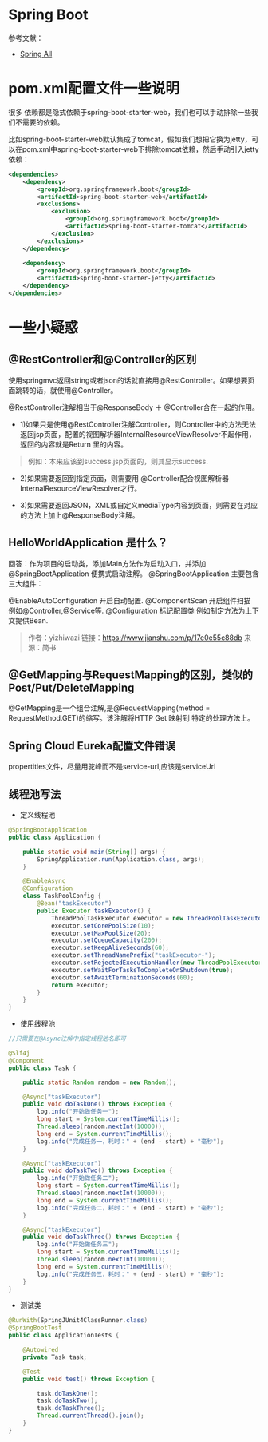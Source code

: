 # Spring Boot
参考文献：
- [Spring All](https://github.com/wuyouzhuguli/SpringAll)

# pom.xml配置文件一些说明
很多 依赖都是隐式依赖于spring-boot-starter-web，我们也可以手动排除一些我们不需要的依赖。

比如spring-boot-starter-web默认集成了tomcat，假如我们想把它换为jetty，可以在pom.xml中spring-boot-starter-web下排除tomcat依赖，然后手动引入jetty依赖：
```xml
<dependencies>
    <dependency>
        <groupId>org.springframework.boot</groupId>
        <artifactId>spring-boot-starter-web</artifactId>
        <exclusions>
            <exclusion>
                <groupId>org.springframework.boot</groupId>
                <artifactId>spring-boot-starter-tomcat</artifactId>
            </exclusion>
        </exclusions>
    </dependency>
    
    <dependency>
        <groupId>org.springframework.boot</groupId>
        <artifactId>spring-boot-starter-jetty</artifactId>
    </dependency>
</dependencies>
```


# 一些小疑惑
## @RestController和@Controller的区别
使用springmvc返回string或者json的话就直接用@RestController。如果想要页面跳转的话，就使用@Controller。

@RestController注解相当于@ResponseBody ＋ @Controller合在一起的作用。


- 1)如果只是使用@RestController注解Controller，则Controller中的方法无法返回jsp页面，配置的视图解析器InternalResourceViewResolver不起作用，返回的内容就是Return 里的内容。

>例如：本来应该到success.jsp页面的，则其显示success.

- 2)如果需要返回到指定页面，则需要用 @Controller配合视图解析器InternalResourceViewResolver才行。

- 3)如果需要返回JSON，XML或自定义mediaType内容到页面，则需要在对应的方法上加上@ResponseBody注解。

## HelloWorldApplication  是什么？
回答：作为项目的启动类，添加Main方法作为启动入口，并添加@SpringBootApplication 便携式启动注解。
@SpringBootApplication 主要包含三大组件：

@EnableAutoConfiguration 开启自动配置.
@ComponentScan 开启组件扫描   例如@Controller,@Service等.
@Configuration 标记配置类   例如制定方法为上下文提供Bean.

>作者：yizhiwazi
链接：https://www.jianshu.com/p/17e0e55c88db
来源：简书

## @GetMapping与RequestMapping的区别，类似的Post/Put/DeleteMapping
@GetMapping是一个组合注解,是@RequestMapping(method = RequestMethod.GET)的缩写。该注解将HTTP Get 映射到 特定的处理方法上。

## Spring Cloud Eureka配置文件错误
propertities文件，尽量用驼峰而不是service-url,应该是serviceUrl

## 线程池写法

- 定义线程池
```java
@SpringBootApplication
public class Application {

    public static void main(String[] args) {
        SpringApplication.run(Application.class, args);
    }

    @EnableAsync
    @Configuration
    class TaskPoolConfig {
        @Bean("taskExecutor")
        public Executor taskExecutor() {
            ThreadPoolTaskExecutor executor = new ThreadPoolTaskExecutor();
            executor.setCorePoolSize(10);
            executor.setMaxPoolSize(20);
            executor.setQueueCapacity(200);
            executor.setKeepAliveSeconds(60);
            executor.setThreadNamePrefix("taskExecutor-");
            executor.setRejectedExecutionHandler(new ThreadPoolExecutor.CallerRunsPolicy());
            executor.setWaitForTasksToCompleteOnShutdown(true);
            executor.setAwaitTerminationSeconds(60);
            return executor;
        }
    }
}
```

- 使用线程池

```java
//只需要在@Async注解中指定线程池名即可

@Slf4j
@Component
public class Task {

    public static Random random = new Random();

    @Async("taskExecutor")
    public void doTaskOne() throws Exception {
        log.info("开始做任务一");
        long start = System.currentTimeMillis();
        Thread.sleep(random.nextInt(10000));
        long end = System.currentTimeMillis();
        log.info("完成任务一，耗时：" + (end - start) + "毫秒");
    }

    @Async("taskExecutor")
    public void doTaskTwo() throws Exception {
        log.info("开始做任务二");
        long start = System.currentTimeMillis();
        Thread.sleep(random.nextInt(10000));
        long end = System.currentTimeMillis();
        log.info("完成任务二，耗时：" + (end - start) + "毫秒");
    }

    @Async("taskExecutor")
    public void doTaskThree() throws Exception {
        log.info("开始做任务三");
        long start = System.currentTimeMillis();
        Thread.sleep(random.nextInt(10000));
        long end = System.currentTimeMillis();
        log.info("完成任务三，耗时：" + (end - start) + "毫秒");
    }
}
```

- 测试类

```java
@RunWith(SpringJUnit4ClassRunner.class)
@SpringBootTest
public class ApplicationTests {

    @Autowired
    private Task task;

    @Test
    public void test() throws Exception {

        task.doTaskOne();
        task.doTaskTwo();
        task.doTaskThree();
        Thread.currentThread().join();
    }
}
```
